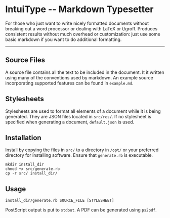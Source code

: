 # IntuiType -- Markdown Typesetter
For those who just want to write nicely formatted documents without breaking out a word processor or dealing with LaTeX or t/groff.
Produces consistent results without much overhead or customization: just use some basic markdown if you want to do additional formatting.

---

## Source Files
A source file contains all the text to be included in the document.
It it written using many of the conventions used by markdown.
An example source incorporating supported features can be found in `example.md`.

## Stylesheets
Stylesheets are used to format all elements of a document while it is being generated.
They are JSON files located in `src/res/`.
If no stylesheet is specified when generating a document, `default.json` is used.

## Installation
Install by copying the files in `src/` to a directory in `/opt/` or your preferred directory for installing software.
Ensure that `generate.rb` is executable.
```
mkdir install_dir
chmod +x src/generate.rb
cp -r src/ install_dir/
```

## Usage
```
install_dir/generate.rb SOURCE_FILE [STYLESHEET]
```
PostScript output is put to `stdout`.
A PDF can be generated using `ps2pdf`.
